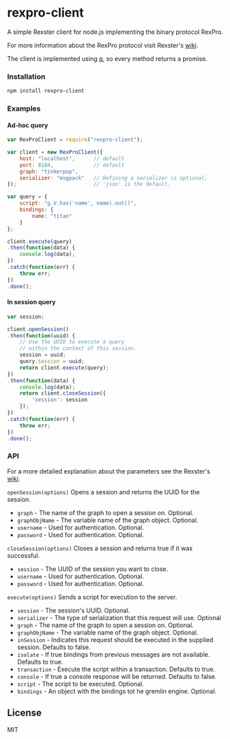 # rexpro-client

A simple Rexster client for node.js implementing the binary protocol RexPro.

For more information about the RexPro protocol visit Rexster's [wiki].

The client is implemented using [q], so every method returns a promise.

### Installation

```sh
npm install rexpro-client
```
### Examples

#### Ad-hoc query

``` javascript
var RexProClient = require("rexpro-client");

var client = new RexProClient({
    host: "localhost",      // default
    port: 8184,             // default
    graph: "tinkerpop",
    serializer: "msgpack"   // Defining a serializer is optional,
});                         // 'json' is the default.

var query = {
    script: "g.V.has('name', name).out()",
    bindings: {
        name: "titan"
    }
};

client.execute(query)
.then(function(data) {
    console.log(data);
})
.catch(function(err) {
    throw err;
})
.done();

```

#### In session query

``` javascript
var session;

client.openSession()
.then(function(uuid) {
    // Use the UUID to execute a query
    // within the context of this session.
    session = uuid;
    query.session = uuid;
    return client.execute(query);
})
.then(function(data) {
    console.log(data);
    return client.closeSession({
        'session': session
    });
})
.catch(function(err) {
    throw err;
})
.done();

```

### API

For a more detailed explanation about the parameters see the Rexster's [wiki].

`openSession(options)`  Opens a session and returns the UUID for the session.
- `graph` - The name of the graph to open a session on. Optional.
- `graphObjName` - The variable name of the graph object. Optional.
- `username` - Used for authentication. Optional.
- `password` - Used for authentication. Optional.

`closeSession(options)` Closes a session and returns true if it was successful.
- `session` - The UUID of the session you want to close.
- `username` - Used for authentication. Optional.
- `password` - Used for authentication. Optional.

`execute(options)` Sends a script for execution to the server.
- `session` - The session's UUID. Optional.
- `serializer` - The type of serialization that this request will use. Optional
- `graph` - The name of the graph to open a session on. Optional.
- `graphObjName` - The variable name of the graph object. Optional.
- `inSession` - Indicates this request should be executed in the supplied session. Defaults to false.
- `isolate` - If true bindings from previous messages are not available. Defaults to true.
- `transaction` - Execute the script within a transaction. Defaults to true.
- `console` - If true a console response will be returned. Defaults to false.
- `script` - The script to be executed. Optional.
- `bindings` - An object with the bindings tot he gremlin engine. Optional.



License
---
MIT

[wiki]:https://github.com/tinkerpop/rexster/wiki/RexPro
[q]:https://github.com/kriskowal/q
